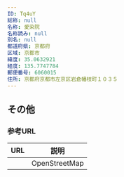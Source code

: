 ```yaml
---
ID: Tq4uY
総称: null
名称: 愛染院
名称読み: null
別名: null
都道府県: 京都府
区域: 京都市
緯度: 35.0632921
経度: 135.7747784
郵便番号: 6060015
住所: 京都府京都市左京区岩倉幡枝町１０３５
---
```


## その他

### 参考URL

| URL | 説明          |
| --- | ------------- |
|     | OpenStreetMap |
